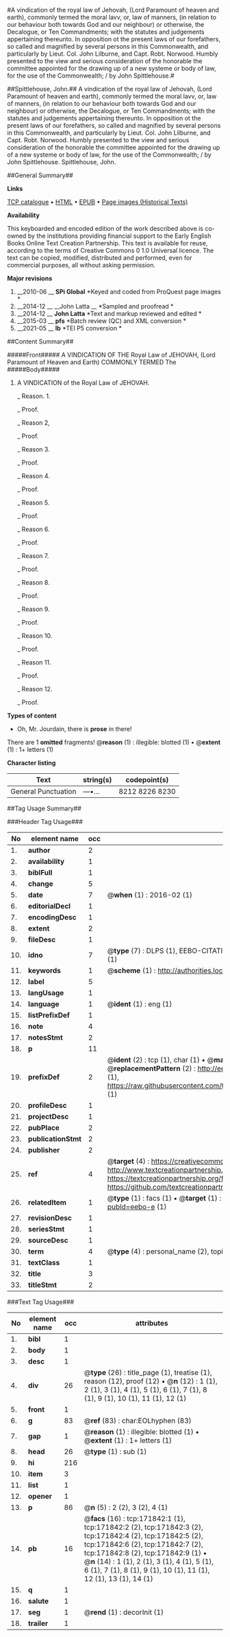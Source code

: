 #A vindication of the royal law of Jehovah, (Lord Paramount of heaven and earth), commonly termed the moral lavv, or, law of manners, (in relation to our behaviour both towards God and our neighbour) or otherwise, the Decalogue, or Ten Commandments; with the statutes and judgements appertaining thereunto. In opposition ot the present laws of our forefathers, so called and magnified by several persons in this Commonwealth, and particularly by Lieut. Col. John Lilburne, and Capt. Robt. Norwood. Humbly presented to the view and serious consideration of the honorable the committee appointed for the drawing up of a new systeme or body of law, for the use of the Commonwealth; / by John Spittlehouse.#

##Spittlehouse, John.##
A vindication of the royal law of Jehovah, (Lord Paramount of heaven and earth), commonly termed the moral lavv, or, law of manners, (in relation to our behaviour both towards God and our neighbour) or otherwise, the Decalogue, or Ten Commandments; with the statutes and judgements appertaining thereunto. In opposition ot the present laws of our forefathers, so called and magnified by several persons in this Commonwealth, and particularly by Lieut. Col. John Lilburne, and Capt. Robt. Norwood. Humbly presented to the view and serious consideration of the honorable the committee appointed for the drawing up of a new systeme or body of law, for the use of the Commonwealth; / by John Spittlehouse.
Spittlehouse, John.

##General Summary##

**Links**

[TCP catalogue](http://www.ota.ox.ac.uk/tcp/)  • 
[HTML](http://tei.it.ox.ac.uk/tcp/Texts-HTML/free/A93/A93703.html)  • 
[EPUB](http://tei.it.ox.ac.uk/tcp/Texts-EPUB/free/A93/A93703.epub) • 
[Page images (Historical Texts)](https://historicaltexts.jisc.ac.uk/eebo-45504527e)

**Availability**

This keyboarded and encoded edition of the work described above is co-owned by the
    institutions providing financial support to the Early English Books Online Text Creation
    Partnership. This text is available for reuse, according to the terms of  Creative Commons 0 1.0 Universal
    licence. The text can be copied, modified, distributed and performed, even for commercial
    purposes, all without asking permission.

**Major revisions**

1. __2010-06 __ __SPi Global__ *Keyed and coded from ProQuest page images *
1. __2014-12 __ __John Latta __ *Sampled and proofread *
1. __2014-12 __ __John Latta__ *Text and markup reviewed and edited *
1. __2015-03 __ __pfs__ *Batch review (QC) and XML conversion *
1. __2021-05 __ __lb__ *TEI P5 conversion *

##Content Summary##

#####Front#####
A VINDICATION OF THE Royal Law of JEHOVAH, (Lord Paramount of Heaven and Earth) COMMONLY TERMED The 
#####Body#####

1. A VINDICATION of the Royal Law of JEHOVAH.

    _ Reason. 1.

    _ Proof.

    _ Reason 2,

    _ Proof.

    _ Reason 3.

    _ Proof.

    _ Reason 4.

    _ Proof.

    _ Reason 5.

    _ Proof.

    _ Reason 6.

    _ Proof.

    _ Reason 7.

    _ Proof.

    _ Reason 8.

    _ Proof.

    _ Reason 9.

    _ Proof.

    _ Reason 10.

    _ Proof.

    _ Reason 11.

    _ Proof.

    _ Reason 12.

    _ Proof.

**Types of content**

  * Oh, Mr. Jourdain, there is **prose** in there!

There are 1 **omitted** fragments! 
 @__reason__ (1) : illegible: blotted (1)  •  @__extent__ (1) : 1+ letters (1)

**Character listing**


|Text|string(s)|codepoint(s)|
|---|---|---|
|General Punctuation|—•…|8212 8226 8230|

##Tag Usage Summary##

###Header Tag Usage###

|No|element name|occ|attributes|
|---|---|---|---|
|1.|__author__|2||
|2.|__availability__|1||
|3.|__biblFull__|1||
|4.|__change__|5||
|5.|__date__|7| @__when__ (1) : 2016-02 (1)|
|6.|__editorialDecl__|1||
|7.|__encodingDesc__|1||
|8.|__extent__|2||
|9.|__fileDesc__|1||
|10.|__idno__|7| @__type__ (7) : DLPS (1), EEBO-CITATION (1), VID (1), EEBO-PROQUEST (1), STC (2), OCLC (1)|
|11.|__keywords__|1| @__scheme__ (1) : http://authorities.loc.gov/ (1)|
|12.|__label__|5||
|13.|__langUsage__|1||
|14.|__language__|1| @__ident__ (1) : eng (1)|
|15.|__listPrefixDef__|1||
|16.|__note__|4||
|17.|__notesStmt__|2||
|18.|__p__|11||
|19.|__prefixDef__|2| @__ident__ (2) : tcp (1), char (1)  •  @__matchPattern__ (2) : ([0-9\-]+):([0-9IVX]+) (1), (.+) (1)  •  @__replacementPattern__ (2) : http://eebo.chadwyck.com/downloadtiff?vid=$1&page=$2 (1), https://raw.githubusercontent.com/textcreationpartnership/Texts/master/tcpchars.xml#$1 (1)|
|20.|__profileDesc__|1||
|21.|__projectDesc__|1||
|22.|__pubPlace__|2||
|23.|__publicationStmt__|2||
|24.|__publisher__|2||
|25.|__ref__|4| @__target__ (4) : https://creativecommons.org/publicdomain/zero/1.0/ (1), http://www.textcreationpartnership.org/docs/. (1), https://textcreationpartnership.org/faq/#faq05 (1), https://github.com/textcreationpartnership (1)|
|26.|__relatedItem__|1| @__type__ (1) : facs (1)  •  @__target__ (1) : https://data.historicaltexts.jisc.ac.uk/view?pubId=eebo-e (1)|
|27.|__revisionDesc__|1||
|28.|__seriesStmt__|1||
|29.|__sourceDesc__|1||
|30.|__term__|4| @__type__ (4) : personal_name (2), topical_term (1), geographic_name (1)|
|31.|__textClass__|1||
|32.|__title__|3||
|33.|__titleStmt__|2||


###Text Tag Usage###

|No|element name|occ|attributes|
|---|---|---|---|
|1.|__bibl__|1||
|2.|__body__|1||
|3.|__desc__|1||
|4.|__div__|26| @__type__ (26) : title_page (1), treatise (1), reason (12), proof (12)  •  @__n__ (12) : 1 (1), 2 (1), 3 (1), 4 (1), 5 (1), 6 (1), 7 (1), 8 (1), 9 (1), 10 (1), 11 (1), 12 (1)|
|5.|__front__|1||
|6.|__g__|83| @__ref__ (83) : char:EOLhyphen (83)|
|7.|__gap__|1| @__reason__ (1) : illegible: blotted (1)  •  @__extent__ (1) : 1+ letters (1)|
|8.|__head__|26| @__type__ (1) : sub (1)|
|9.|__hi__|216||
|10.|__item__|3||
|11.|__list__|1||
|12.|__opener__|1||
|13.|__p__|86| @__n__ (5) : 2 (2), 3 (2), 4 (1)|
|14.|__pb__|16| @__facs__ (16) : tcp:171842:1 (1), tcp:171842:2 (2), tcp:171842:3 (2), tcp:171842:4 (2), tcp:171842:5 (2), tcp:171842:6 (2), tcp:171842:7 (2), tcp:171842:8 (2), tcp:171842:9 (1)  •  @__n__ (14) : 1 (1), 2 (1), 3 (1), 4 (1), 5 (1), 6 (1), 7 (1), 8 (1), 9 (1), 10 (1), 11 (1), 12 (1), 13 (1), 14 (1)|
|15.|__q__|1||
|16.|__salute__|1||
|17.|__seg__|1| @__rend__ (1) : decorInit (1)|
|18.|__trailer__|1||
